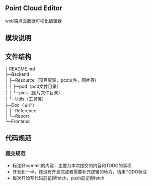## Point Cloud Editor

web端点云数据可视化编辑器

## 模块说明

## 文件结构

│  README.md<br/>
├─Backend<br/>
│  ├─Resource（项目资源，pcd文件，图片等）<br/>
│  │  ├─pcd（pcd文件目录）<br/>
│  │  └─pics（图片文件目录）<br/>
│  └─Utils（工具类）<br/>
├─Doc（文档）<br/>
│  ├─Reference<br/>
│  └─Report<br/>
└─Frontend<br/>

## 代码规范

### 提交规范

- 标注好commit的内容，主要为本次提交的内容和TODO的事项
- 开发到一半，还没有开发完或者需要补充逻辑的地方，请用TODO标注
- 每次开始写代码前记得fetch，push前记得fetch
